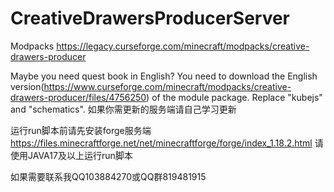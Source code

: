 # CreativeDrawersProducerServer
Modpacks https://legacy.curseforge.com/minecraft/modpacks/creative-drawers-producer


Maybe you need quest book in English?
You need to download the English version(https://www.curseforge.com/minecraft/modpacks/creative-drawers-producer/files/4756250) of the module package.
Replace "kubejs" and "schematics".
如果你需更新的服务端请自己学习更新


运行run脚本前请先安装forge服务端 https://files.minecraftforge.net/net/minecraftforge/forge/index_1.18.2.html
请使用JAVA17及以上运行run脚本


如果需要联系我QQ103884270或QQ群819481915
